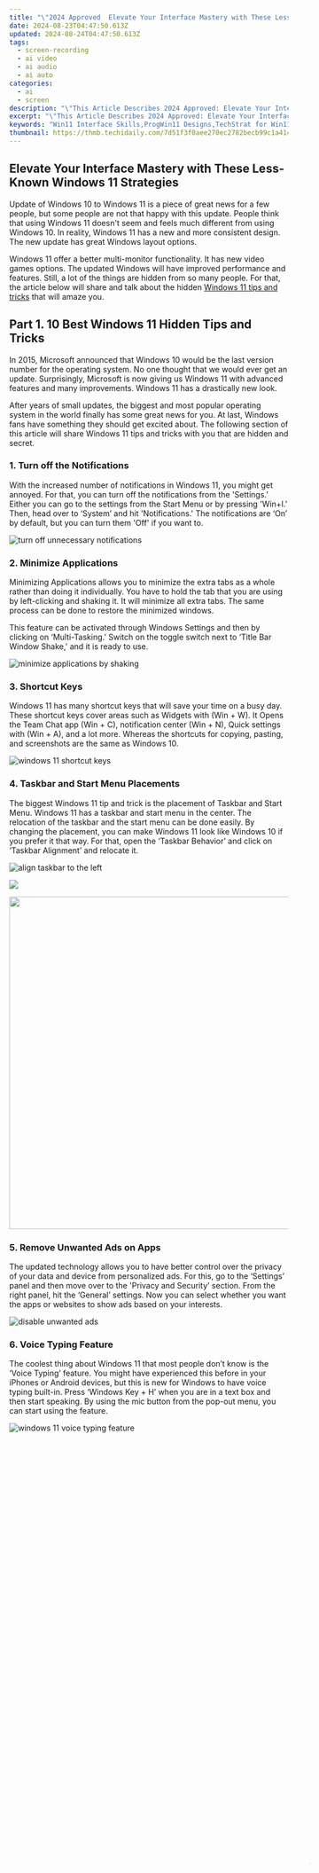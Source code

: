 ```yaml
---
title: "\"2024 Approved  Elevate Your Interface Mastery with These Less-Known Windows 11 Strategies\""
date: 2024-08-23T04:47:50.613Z
updated: 2024-08-24T04:47:50.613Z
tags: 
  - screen-recording
  - ai video
  - ai audio
  - ai auto
categories: 
  - ai
  - screen
description: "\"This Article Describes 2024 Approved: Elevate Your Interface Mastery with These Less-Known Windows 11 Strategies\""
excerpt: "\"This Article Describes 2024 Approved: Elevate Your Interface Mastery with These Less-Known Windows 11 Strategies\""
keywords: "Win11 Interface Skills,ProgWin11 Designs,TechStrat for Win11,Win11 UI Upgrade,Masterful Win11 Layout,Advance Windows 11 UI,Elite Win11 Interface"
thumbnail: https://thmb.techidaily.com/7d51f3f0aee270ec2782becb99c1a414abb8cba30f3dde81226f486e6ab605fb.jpg
---
```


## Elevate Your Interface Mastery with These Less-Known Windows 11 Strategies

Update of Windows 10 to Windows 11 is a piece of great news for a few people, but some people are not that happy with this update. People think that using Windows 11 doesn't seem and feels much different from using Windows 10\. In reality, Windows 11 has a new and more consistent design. The new update has great Windows layout options.

Windows 11 offer a better multi-monitor functionality. It has new video games options. The updated Windows will have improved performance and features. Still, a lot of the things are hidden from so many people. For that, the article below will share and talk about the hidden [Windows 11 tips and tricks](https://tools.techidaily.com/wondershare/filmora/download/) that will amaze you.

## Part 1\. 10 Best Windows 11 Hidden Tips and Tricks

In 2015, Microsoft announced that Windows 10 would be the last version number for the operating system. No one thought that we would ever get an update. Surprisingly, Microsoft is now giving us Windows 11 with advanced features and many improvements. Windows 11 has a drastically new look.

After years of small updates, the biggest and most popular operating system in the world finally has some great news for you. At last, Windows fans have something they should get excited about. The following section of this article will share Windows 11 tips and tricks with you that are hidden and secret.

### 1\. Turn off the Notifications

With the increased number of notifications in Windows 11, you might get annoyed. For that, you can turn off the notifications from the 'Settings.' Either you can go to the settings from the Start Menu or by pressing 'Win+I.' Then, head over to ‘System’ and hit 'Notifications.' The notifications are ‘On’ by default, but you can turn them 'Off' if you want to.

![turn off unnecessary notifications](https://images.wondershare.com/filmora/article-images/2021/windows-11-secret-tips-and-tricks-1.jpg)

### 2\. Minimize Applications

Minimizing Applications allows you to minimize the extra tabs as a whole rather than doing it individually. You have to hold the tab that you are using by left-clicking and shaking it. It will minimize all extra tabs. The same process can be done to restore the minimized windows.

This feature can be activated through Windows Settings and then by clicking on ‘Multi-Tasking.' Switch on the toggle switch next to ‘Title Bar Window Shake,' and it is ready to use.

![minimize applications by shaking](https://images.wondershare.com/filmora/article-images/2021/windows-11-secret-tips-and-tricks-2.jpg)

### 3\. Shortcut Keys

Windows 11 has many shortcut keys that will save your time on a busy day. These shortcut keys cover areas such as Widgets with (Win + W). It Opens the Team Chat app (Win + C), notification center (Win + N), Quick settings with (Win + A), and a lot more. Whereas the shortcuts for copying, pasting, and screenshots are the same as Windows 10.

![windows 11 shortcut keys](https://images.wondershare.com/filmora/article-images/2021/windows-11-secret-tips-and-tricks-3.jpg)

### 4\. Taskbar and Start Menu Placements

The biggest Windows 11 tip and trick is the placement of Taskbar and Start Menu. Windows 11 has a taskbar and start menu in the center. The relocation of the taskbar and the start menu can be done easily. By changing the placement, you can make Windows 11 look like Windows 10 if you prefer it that way. For that, open the ‘Taskbar Behavior’ and click on ‘Taskbar Alignment’ and relocate it.

![align taskbar to the left](https://images.wondershare.com/filmora/article-images/2021/windows-11-secret-tips-and-tricks-4.jpg)

<!-- affiliate ads begin -->
<a href="https://shop.systoolsgroup.com/affiliate.php?ACCOUNT=SYSTOOBY&AFFILIATE=108875&PATH=https%3A%2F%2Fwww.systoolsgroup.com%3FAFFILIATE%3D108875%26RESOURCE%3DSysTools%2BGmail%2BBackup"><img src="https://www.systoolsgroup.com/box/gmail-backup.png" border="0"></a>
<!-- affiliate ads end -->
<!-- affiliate ads begin -->
<a href="https://appsumo.8odi.net/c/5597632/2075461/7443" target="_top" id="2075461"><img src="//a.impactradius-go.com/display-ad/7443-2075461" border="0" alt="" width="1200" height="600"/></a><img height="0" width="0" src="https://appsumo.8odi.net/i/5597632/2075461/7443" style="position:absolute;visibility:hidden;" border="0" />
<!-- affiliate ads end -->
### 5\. Remove Unwanted Ads on Apps

The updated technology allows you to have better control over the privacy of your data and device from personalized ads. For this, go to the ‘Settings’ panel and then move over to the 'Privacy and Security’ section. From the right panel, hit the ‘General’ settings. Now you can select whether you want the apps or websites to show ads based on your interests.

![disable unwanted ads](https://images.wondershare.com/filmora/article-images/2021/windows-11-secret-tips-and-tricks-5.jpg)

### 6\. Voice Typing Feature

The coolest thing about Windows 11 that most people don’t know is the ‘Voice Typing’ feature. You might have experienced this before in your iPhones or Android devices, but this is new for Windows to have voice typing built-in. Press ‘Windows Key + H’ when you are in a text box and then start speaking. By using the mic button from the pop-out menu, you can start using the feature.

![windows 11 voice typing feature](https://images.wondershare.com/filmora/article-images/2021/windows-11-secret-tips-and-tricks-6.jpg)

<!-- affiliate ads begin -->
<span id="1793213">
					<video width="1080" height="1620" style="cursor:pointer"
           poster="//a.impactradius-go.com/display-clicktoplayimage/1793213.jpeg"
           onclick="if(!this.playClicked){this.play();this.setAttribute('controls',true);this.playClicked=true;}">
	   <source src="//a.impactradius-go.com/display-ad/19135-1793213">
	   <img src="//a.impactradius-go.com/display-clicktoplayimage/1793213.jpeg" style="border: none; height: 100%; width: 100%; object-fit: contain">
	</video>
	<div style="width:1080px;text-align:center"><a href="javascript:window.open(decodeURIComponent('https%3A%2F%2Ftinyland.pxf.io%2Fc%2F5597632%2F1793213%2F19135'), '_blank');void(0);">Click here</a></div>
</span>
<img height="0" width="0" src="https://imp.pxf.io/i/5597632/1793213/19135" style="position:absolute;visibility:hidden;" border="0" />
<!-- affiliate ads end -->
### 7\. Widgets and Chat Customization

Using Widgets and Chats helps the user have a quick chat with people that they love the most. Widget and Chats are the two new features introduced in Windows 11.

However, some people do not like using this kind of stuff. They don’t even prefer crowding their taskbar. For such cases, you can turn them off from the toggle switches that are available in the ‘Show or Hide the buttons that appear on Taskbar' or 'Taskbar Items. '

![disable widgets and other items](https://images.wondershare.com/filmora/article-images/2021/windows-11-secret-tips-and-tricks-7.jpg)

<!-- affiliate ads begin -->
<a href="https://bluettieu.pxf.io/c/5597632/2042323/17091" target="_top" id="2042323"><img src="//a.impactradius-go.com/display-ad/17091-2042323" border="0" alt="BLUETTI NEW LAUNCH AC180T" width="3840" height="1600"/></a><img height="0" width="0" src="https://imp.pxf.io/i/5597632/2042323/17091" style="position:absolute;visibility:hidden;" border="0" />
<!-- affiliate ads end -->
### 8\. Block Trackers and Pop-up

Another brilliant Windows 11 tip and trick is that it lets you block the pop-ups and also the tracking. For that, open Microsoft Edge and head over to the 3 dots on the top right corner to open 'Settings.' From the left panel in Settings, look for 'Privacy, Search and Services.' By default, it is set to 'Balanced.' You are suggested to select the 'Strict' option so that all the harmful trackers are blocked.

![secure your browsing on windows 11](https://images.wondershare.com/filmora/article-images/2021/windows-11-secret-tips-and-tricks-8.jpg)

<!-- affiliate ads begin -->
<a href="https://shop.emeditor.com/order/checkout.php?PRODS=4631722&QTY=1&AFFILIATE=108875&CART=1"><img src="https://www.emeditor.com/wp-content/uploads/2023/05/frontpage2-2048x588.webp" border="0">EmEditor Professional (Lifetime License, non-store app)</a>
<!-- affiliate ads end -->
### 9\. Change your Geolocation

Every app we install has our location, but with Windows 11, we can change our default location. For this fun tip, press 'Win + I' to open the 'Settings.' Then head over to the ‘Privacy & Security’ section. Now, scroll down and look for the 'Location' tab.

For changing your default location, hit the ‘Set Default’ button on the right side of the screen. This will open the Map. Now, enter the location that you want to have, and lastly, click on the ‘Change’ button in the top left corner.

![change windows 11 location](https://images.wondershare.com/filmora/article-images/2021/windows-11-secret-tips-and-tricks-9.jpg)

<!-- affiliate ads begin -->
<a href="https://secure.2checkout.com/order/checkout.php?PRODS=4709458&QTY=1&AFFILIATE=108875&CART=1"><img src="https://3d-kstudio.com/wp-content/uploads/2019/10/Project-Manager-version-3-1600x900-768x419.jpg" border="0">Project Manager - Asset Browser for 3Ds Max</a>
<!-- affiliate ads end -->
### 10\. Bring Folders on Start

Windows 11 tips and tricks also include bringing back the folders on the start menu. Windows 11 have a built-in setting that shows the folders next to the power button on the Start Menu. You can also personalize things.

For that, press ‘Win + I’ and then select 'Personalization.' Now, choose 'Start,' and after that, select 'Folders.' At this point, select the system folders that you want to see on the Start Menu. You can flip the switch to 'On.'

![bring folders to windows 11 start](https://images.wondershare.com/filmora/article-images/2021/windows-11-secret-tips-and-tricks-10.jpg)

<!-- affiliate ads begin -->
<a href="https://secure.2checkout.com/order/checkout.php?PRODS=4620780&QTY=1&AFFILIATE=108875&CART=1"><img src="https://secure.avangate.com/images/merchant/07dd4d5a72f5740ef0f035f201951476/728__90banner.jpg" border="0"></a>
<!-- affiliate ads end -->
<!-- affiliate ads begin -->
<a href="https://secure.2checkout.com/order/checkout.php?PRODS=4665597&QTY=1&AFFILIATE=108875&CART=1"><img src="https://www.pcclean.io/wp-content/uploads/2018/03/winutilities-box-130521.png" border="0">WinUtilities Pro</a>
<!-- affiliate ads end -->
### The Bottom Line

This article is like a cherry on the cake for Windows lovers. The update of Windows 10 to Windows 11 is already the big news for them, but now, after going through the secret and hidden Windows 11 tips and tricks, the fans will be more than happy. The article has shared 10 secret tips that will amaze you.

The journey of amazing our readers is not over as a crucial tip is yet to share that is about a video editing software that is compatible with Windows 11\. We are talking about [Wondershare Filmora](https://tools.techidaily.com/wondershare/filmora/download/). A platform where you can shape all your thoughts. Filmora is not just an editing software; it is also an institute where you can learn and polish your skills from the provided tutorials.

Any person on Earth can use Filmora because of its basic interface and easy-to-understand process. The most important factor that attracts massive traffic is that it is free and inexpensive. Filmora has a lot of effects, transitions, titles, elements, and possibly every other thing to make cool edits to your content. YouTubers, influencers, even school teachers who make videos can use Filmora to edit their material.

Bonus Tips: [Guidelines to Change Windows 11 Wallpaper](https://tools.techidaily.com/wondershare/filmora/download/).

#### Wondershare Filmora

Get started easily with Filmora's powerful performance, intuitive interface, and countless effects!

[Try It Free](https://tools.techidaily.com/wondershare/filmora/download/) [Try It Free](https://tools.techidaily.com/wondershare/filmora/download/) [Try It Free](https://tools.techidaily.com/wondershare/filmora/download/) [Learn More >](https://tools.techidaily.com/wondershare/filmora/download/)

![filmorax boxpng](https://images.wondershare.com/filmora/banner/filmora-latest-product-box-right-side.png)

![filmorax boxpng](https://images.wondershare.com/filmora/banner/filmora-latest-product-box-right-side.png)

<!-- affiliate ads begin -->
<a href="https://parisrhonecom.sjv.io/c/5597632/1896607/21553" target="_top" id="1896607"><img src="//a.impactradius-go.com/display-ad/21553-1896607" border="0" alt="" width="750" height="422"/></a><img height="0" width="0" src="https://imp.pxf.io/i/5597632/1896607/21553" style="position:absolute;visibility:hidden;" border="0" />
<!-- affiliate ads end -->
![filmorax boxpng](https://images.wondershare.com/filmora/banner/filmora-latest-product-box-right-side.png)

<!-- affiliate ads begin -->
<a href="https://versadesk.pxf.io/c/5597632/1892108/21290" target="_top" id="1892108"><img src="//a.impactradius-go.com/display-ad/21290-1892108" border="0" alt="" width="1080" height="1080"/></a><img height="0" width="0" src="https://imp.pxf.io/i/5597632/1892108/21290" style="position:absolute;visibility:hidden;" border="0" />
<!-- affiliate ads end -->
![filmorax boxpng](https://images.wondershare.com/filmora/banner/filmora-latest-product-box-right-side.png)

<!-- affiliate ads begin -->
<a href="https://estore.winxdvd.com/order/checkout.php?PRODS=4081991&QTY=1&AFFILIATE=108875&CART=1"><img src="https://www.winxdvd.com/affiliate/new-banner/wt-500x500.jpg" border="0"></a>
<!-- affiliate ads end -->
<ins class="adsbygoogle"
     style="display:block"
     data-ad-format="autorelaxed"
     data-ad-client="ca-pub-7571918770474297"
     data-ad-slot="1223367746"></ins>

<ins class="adsbygoogle"
     style="display:block"
     data-ad-format="autorelaxed"
     data-ad-client="ca-pub-7571918770474297"
     data-ad-slot="1223367746"></ins>



<ins class="adsbygoogle"
     style="display:block"
     data-ad-client="ca-pub-7571918770474297"
     data-ad-slot="8358498916"
     data-ad-format="auto"
     data-full-width-responsive="true"></ins>






<span class="atpl-alsoreadstyle">Also read:</span>
<div><ul>
<li><a href="https://instagram-video-files.techidaily.com/new-2024-approved-audience-anticipation-crafting-captivating-video-content-on-social-media/"><u>[New] 2024 Approved  Audience Anticipation  Crafting Captivating Video Content on Social Media</u></a></li>
<li><a href="https://fox-glue.techidaily.com/new-2024-approved-comprehensive-handbook-for-proficient-periscope-use/"><u>[New] 2024 Approved  Comprehensive Handbook for Proficient Periscope Use</u></a></li>
<li><a href="https://fox-glue.techidaily.com/new-2024-approved-creating-your-niche-starting-a-video-channel-for-beauty-goods-reviews/"><u>[New] 2024 Approved  Creating Your Niche  Starting a Video Channel for Beauty Goods Reviews</u></a></li>
<li><a href="https://fox-glue.techidaily.com/new-2024-approved-revolutionizing-reality-top-vr-peripherals/"><u>[New] 2024 Approved  Revolutionizing Reality  Top VR Peripherals</u></a></li>
<li><a href="https://fox-glue.techidaily.com/new-a-gamers-manual-to-top-frame-rate-enhancers/"><u>[New] A Gamer's Manual to Top Frame Rate Enhancers</u></a></li>
<li><a href="https://fox-glue.techidaily.com/new-assessing-your-needs-selecting-the-optimal-4k-camera-lens-for-2024/"><u>[New] Assessing Your Needs  Selecting the Optimal 4K Camera Lens for 2024</u></a></li>
<li><a href="https://facebook-clips.techidaily.com/new-dive-into-digital-friendship-start-your-facebook-journey-for-2024/"><u>[New] Dive Into Digital Friendship  Start Your Facebook Journey for 2024</u></a></li>
<li><a href="https://fox-glue.techidaily.com/new-in-2024-optimal-video-player-for-avi-files-on-devices/"><u>[New] In 2024, Optimal Video Player for Avi Files on Devices</u></a></li>
<li><a href="https://fox-glue.techidaily.com/new-in-2024-real-time-reality-showdown-softwares-supremacy-over-hardware/"><u>[New] In 2024, Real-Time Reality Showdown  Software's Supremacy Over Hardware?</u></a></li>
<li><a href="https://fox-glue.techidaily.com/new-masterclass-unboxing-and-testing-lgs-usb-c-hdr-display-for-2024/"><u>[New] Masterclass  Unboxing and Testing LG's USB-C HDR Display for 2024</u></a></li>
<li><a href="https://fox-glue.techidaily.com/new-mastery-in-migration-transitioning-to-macos-11-big-sur-effortlessly-for-2024/"><u>[New] Mastery in Migration  Transitioning to macOS 11 Big Sur Effortlessly for 2024</u></a></li>
<li><a href="https://some-tips.techidaily.com/new-rapid-recording-rules-for-iphone-timelapses/"><u>[New] Rapid Recording Rules for iPhone Timelapses</u></a></li>
<li><a href="https://instagram-video-files.techidaily.com/new-self-portraits-that-talk-100-words-to-define-you-on-insta/"><u>[New] Self-Portraits That Talk  100 Words to Define You on Insta</u></a></li>
<li><a href="https://facebook-video-content.techidaily.com/new-the-history-button-navigating-old-facebook-stories-for-2024/"><u>[New] The History Button  Navigating Old Facebook Stories for 2024</u></a></li>
<li><a href="https://fox-glue.techidaily.com/updated-2024-approved-testing-toughness-prohero-hero-vs-nikkor-km-170/"><u>[Updated] 2024 Approved  Testing Toughness  ProHero Hero Vs Nikkor KM-170</u></a></li>
<li><a href="https://fox-glue.techidaily.com/updated-in-2024-best-practices-for-converting-webp-to-jpg-format/"><u>[Updated] In 2024, Best Practices for Converting WebP to JPG Format</u></a></li>
<li><a href="https://facebook-video-files.techidaily.com/updated-in-2024-elevate-your-content-mastery-in-live-streaming-screens/"><u>[Updated] In 2024, Elevate Your Content  Mastery in Live Streaming Screens</u></a></li>
<li><a href="https://fox-glue.techidaily.com/updated-in-depth-breakdown-stream-yourself-successfully-via-zoom-and-youtube/"><u>[Updated] In-Depth Breakdown  Stream Yourself Successfully via Zoom and YouTube</u></a></li>
<li><a href="https://fox-glue.techidaily.com/updated-innovative-video-enhancement-using-vce-22-for-2024/"><u>[Updated] Innovative Video Enhancement Using VCE 2.2 for 2024</u></a></li>
<li><a href="https://fox-glue.techidaily.com/updated-mastering-camera-basics-top-8-recommendations-for-2024/"><u>[Updated] Mastering Camera Basics  Top 8 Recommendations for 2024</u></a></li>
<li><a href="https://extra-lessons.techidaily.com/2024-approved-a-comprehensive-guide-to-mastering-vivocuts-new-capabilities/"><u>2024 Approved  A Comprehensive Guide to Mastering VivoCut's New Capabilities</u></a></li>
<li><a href="https://fox-glue.techidaily.com/2024-approved-leading-no-cost-screen-recorders-for-windows-top-5-list/"><u>2024 Approved  Leading No-Cost Screen Recorders For Windows – Top 5 List</u></a></li>
<li><a href="https://fox-glue.techidaily.com/2024-approved-writing-with-impact-sculpting-scripts-for-engaging-docus/"><u>2024 Approved  Writing with Impact  Sculpting Scripts for Engaging Docus</u></a></li>
<li><a href="https://sound-issues.techidaily.com/2024-ultimate-fix-guide-overcoming-jabra-wireless-headset-challenges/"><u>2024 Ultimate Fix Guide: Overcoming Jabra Wireless Headset Challenges</u></a></li>
<li><a href="https://win-blog.techidaily.com/expert-guide-preventing-and-repairing-game-interruptions-in-gears-5/"><u>Expert Guide: Preventing and Repairing Game Interruptions in Gears 5</u></a></li>
<li><a href="https://change-location.techidaily.com/guide-how-to-unbrick-a-bricked-tecno-spark-20-pro-phone-drfone-by-drfone-fix-android-problems-fix-android-problems/"><u>Guide How To Unbrick a Bricked Tecno Spark 20 Pro Phone | Dr.fone</u></a></li>
<li><a href="https://android-frp.techidaily.com/hassle-free-ways-to-remove-frp-lock-on-motorola-moto-g-stylus-5g-2023-phones-withwithout-a-pc-by-drfone-android/"><u>Hassle-Free Ways to Remove FRP Lock on Motorola Moto G Stylus 5G (2023) Phones with/without a PC</u></a></li>
<li><a href="https://android-transfer.techidaily.com/in-2024-how-to-transfer-apps-from-itel-p55t-to-another-drfone-by-drfone-transfer-from-android-transfer-from-android/"><u>In 2024, How to Transfer Apps from Itel P55T to Another | Dr.fone</u></a></li>
<li><a href="https://fox-glue.techidaily.com/in-2024-how-to-zoom-in-online/"><u>In 2024, How to Zoom in Online</u></a></li>
<li><a href="https://fox-glue.techidaily.com/in-2024-leading-cameras-for-automotive-tracking-unveiled/"><u>In 2024, Leading Cameras for Automotive Tracking Unveiled</u></a></li>
<li><a href="https://unlock-android.techidaily.com/in-2024-universal-unlock-pattern-for-honor-90-pro-by-drfone-android/"><u>In 2024, Universal Unlock Pattern for Honor 90 Pro</u></a></li>
<li><a href="https://fox-glue.techidaily.com/kinemasters-ultimate-green-screen-implementation-techniques/"><u>Kinemaster's Ultimate Green Screen Implementation Techniques</u></a></li>
<li><a href="https://ai-vdieo-software.techidaily.com/new-edit-like-a-pro-top-vertical-video-editing-apps-for-mobile/"><u>New Edit Like a Pro Top Vertical Video Editing Apps for Mobile</u></a></li>
<li><a href="https://fox-glue.techidaily.com/perfecting-text-in-after-effects-the-best-10/"><u>Perfecting Text in After Effects  The Best 10</u></a></li>
<li><a href="https://instagram-video-recordings.techidaily.com/reversing-the-clock-a-complete-guide-for-instagram-users/"><u>Reversing the Clock  A Complete Guide for Instagram Users</u></a></li>
<li><a href="https://fix-guide.techidaily.com/simple-solutions-to-fix-android-systemui-has-stopped-error-for-google-pixel-fold-drfone-by-drfone-fix-android-problems-fix-android-problems/"><u>Simple Solutions to Fix Android SystemUI Has Stopped Error For Google Pixel Fold | Dr.fone</u></a></li>
<li><a href="https://facebook-video-share.techidaily.com/the-infographic-spectacle-of-youtubes-2017-data-for-2024/"><u>The Infographic Spectacle of YouTube's 2017 Data for 2024</u></a></li>
<li><a href="https://fox-glue.techidaily.com/unlocking-impressive-hdr-potential-with-our-tutorial/"><u>Unlocking Impressive HDR Potential with Our Tutorial</u></a></li>
</ul></div>
